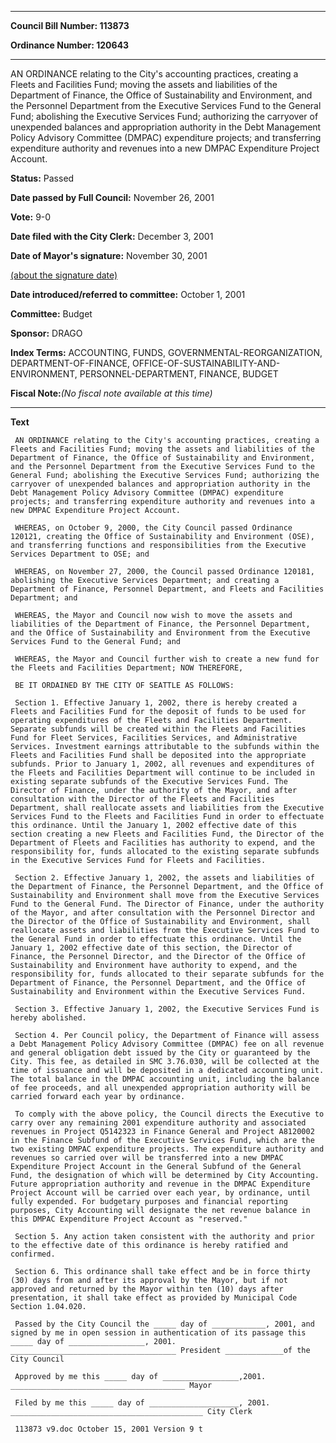 

********

**Council Bill Number: 113873**
   
**Ordinance Number: 120643**
********

 AN ORDINANCE relating to the City's accounting practices, creating a Fleets and Facilities Fund; moving the assets and liabilities of the Department of Finance, the Office of Sustainability and Environment, and the Personnel Department from the Executive Services Fund to the General Fund; abolishing the Executive Services Fund; authorizing the carryover of unexpended balances and appropriation authority in the Debt Management Policy Advisory Committee (DMPAC) expenditure projects; and transferring expenditure authority and revenues into a new DMPAC Expenditure Project Account.

**Status:** Passed
   
**Date passed by Full Council:** November 26, 2001
   
**Vote:** 9-0
   
**Date filed with the City Clerk:** December 3, 2001
   
**Date of Mayor's signature:** November 30, 2001
   
[(about the signature date)](/~public/approvaldate.htm)
   
   
   
**Date introduced/referred to committee:** October 1, 2001
   
**Committee:** Budget
   
**Sponsor:** DRAGO
   
   
**Index Terms:** ACCOUNTING, FUNDS, GOVERNMENTAL-REORGANIZATION, DEPARTMENT-OF-FINANCE, OFFICE-OF-SUSTAINABILITY-AND-ENVIRONMENT, PERSONNEL-DEPARTMENT, FINANCE, BUDGET

**Fiscal Note:**_(No fiscal note available at this time)_

********

**Text**
   
```
 AN ORDINANCE relating to the City's accounting practices, creating a Fleets and Facilities Fund; moving the assets and liabilities of the Department of Finance, the Office of Sustainability and Environment, and the Personnel Department from the Executive Services Fund to the General Fund; abolishing the Executive Services Fund; authorizing the carryover of unexpended balances and appropriation authority in the Debt Management Policy Advisory Committee (DMPAC) expenditure projects; and transferring expenditure authority and revenues into a new DMPAC Expenditure Project Account.

 WHEREAS, on October 9, 2000, the City Council passed Ordinance 120121, creating the Office of Sustainability and Environment (OSE), and transferring functions and responsibilities from the Executive Services Department to OSE; and

 WHEREAS, on November 27, 2000, the Council passed Ordinance 120181, abolishing the Executive Services Department; and creating a Department of Finance, Personnel Department, and Fleets and Facilities Department; and

 WHEREAS, the Mayor and Council now wish to move the assets and liabilities of the Department of Finance, the Personnel Department, and the Office of Sustainability and Environment from the Executive Services Fund to the General Fund; and

 WHEREAS, the Mayor and Council further wish to create a new fund for the Fleets and Facilities Department; NOW THEREFORE,

 BE IT ORDAINED BY THE CITY OF SEATTLE AS FOLLOWS:

 Section 1. Effective January 1, 2002, there is hereby created a Fleets and Facilities Fund for the deposit of funds to be used for operating expenditures of the Fleets and Facilities Department. Separate subfunds will be created within the Fleets and Facilities Fund for Fleet Services, Facilities Services, and Administrative Services. Investment earnings attributable to the subfunds within the Fleets and Facilities Fund shall be deposited into the appropriate subfunds. Prior to January 1, 2002, all revenues and expenditures of the Fleets and Facilities Department will continue to be included in existing separate subfunds of the Executive Services Fund. The Director of Finance, under the authority of the Mayor, and after consultation with the Director of the Fleets and Facilities Department, shall reallocate assets and liabilities from the Executive Services Fund to the Fleets and Facilities Fund in order to effectuate this ordinance. Until the January 1, 2002 effective date of this section creating a new Fleets and Facilities Fund, the Director of the Department of Fleets and Facilities has authority to expend, and the responsibility for, funds allocated to the existing separate subfunds in the Executive Services Fund for Fleets and Facilities.

 Section 2. Effective January 1, 2002, the assets and liabilities of the Department of Finance, the Personnel Department, and the Office of Sustainability and Environment shall move from the Executive Services Fund to the General Fund. The Director of Finance, under the authority of the Mayor, and after consultation with the Personnel Director and the Director of the Office of Sustainability and Environment, shall reallocate assets and liabilities from the Executive Services Fund to the General Fund in order to effectuate this ordinance. Until the January 1, 2002 effective date of this section, the Director of Finance, the Personnel Director, and the Director of the Office of Sustainability and Environment have authority to expend, and the responsibility for, funds allocated to their separate subfunds for the Department of Finance, the Personnel Department, and the Office of Sustainability and Environment within the Executive Services Fund.

 Section 3. Effective January 1, 2002, the Executive Services Fund is hereby abolished.

 Section 4. Per Council policy, the Department of Finance will assess a Debt Management Policy Advisory Committee (DMPAC) fee on all revenue and general obligation debt issued by the City or guaranteed by the City. This fee, as detailed in SMC 3.76.030, will be collected at the time of issuance and will be deposited in a dedicated accounting unit. The total balance in the DMPAC accounting unit, including the balance of fee proceeds, and all unexpended appropriation authority will be carried forward each year by ordinance.

 To comply with the above policy, the Council directs the Executive to carry over any remaining 2001 expenditure authority and associated revenues in Project Q5142323 in Finance General and Project A8120002 in the Finance Subfund of the Executive Services Fund, which are the two existing DMPAC expenditure projects. The expenditure authority and revenues so carried over will be transferred into a new DMPAC Expenditure Project Account in the General Subfund of the General Fund, the designation of which will be determined by City Accounting. Future appropriation authority and revenue in the DMPAC Expenditure Project Account will be carried over each year, by ordinance, until fully expended. For budgetary purposes and financial reporting purposes, City Accounting will designate the net revenue balance in this DMPAC Expenditure Project Account as "reserved."

 Section 5. Any action taken consistent with the authority and prior to the effective date of this ordinance is hereby ratified and confirmed.

 Section 6. This ordinance shall take effect and be in force thirty (30) days from and after its approval by the Mayor, but if not approved and returned by the Mayor within ten (10) days after presentation, it shall take effect as provided by Municipal Code Section 1.04.020.

 Passed by the City Council the _____ day of ____________, 2001, and signed by me in open session in authentication of its passage this _____ day of _________________, 2001. _____________________________________ President _____________of the City Council

 Approved by me this _____ day of _________________,2001. _______________________________________ Mayor

 Filed by me this _____ day of ____________________, 2001. ___________________________________________ City Clerk

 113873 v9.doc October 15, 2001 Version 9 t

```
